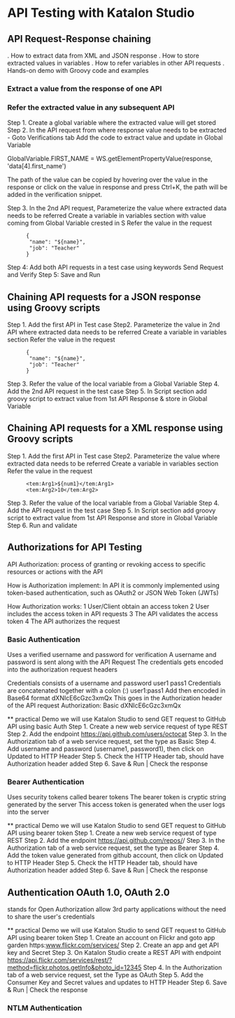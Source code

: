 # API Testing with Katalon Studio

## API Request-Response chaining

 . How to extract data from XML and JSON response
 . How to store extracted values in variables 
 . How to refer variables in other API requests
 . Hands-on demo with Groovy code and examples

### Extract a value from the response of one API
### Refer the extracted value in any subsequent API

  Step 1. Create a global variable where the extracted value will get stored
  Step 2. In the API request from where response value needs to be extracted - Goto Verifications tab Add the code to extract value and update in Global Variable
  
  GlobalVariable.FIRST_NAME = WS.getElementPropertyValue(response, 'data[4].first_name')
  
  The path of the value can be copied by hovering over the value in the response or click on the value in response and press Ctrl+K, the path will be added in the verification snippet.
  
  Step 3. In the 2nd API request, Parameterize the value where extracted data needs to be referred
          Create a variable in variables section with value coming from Global Variable crested in S Refer the value in the request
          
          {
           "name": "${name}",
           "job": "Teacher"
          }
          
  Step 4: Add both API requests in a test case using keywords Send Request and Verify
  Step 5: Save and Run
  
 ## Chaining API requests for a JSON response using Groovy scripts
 
   Step 1. Add the first API in Test case 
   Step2. Parameterize the value in 2nd API where extracted data needs to be referred
         Create a variable in variables section
         Refer the value in the request
          
          {
           "name": "${name}",
           "job": "Teacher"
          }
          
  Step 3. Refer the value of the local variable from a Global Variable
  Step 4. Add the 2nd API request in the test case
  Step 5. In Script section add groovy script to extract value from 1st API Response & store in Global Variable
   
   
 ## Chaining API requests for a XML response using Groovy scripts
 
   Step 1. Add the first API in Test case 
   Step2. Parameterize the value where extracted data needs to be referred
         Create a variable in variables section
         Refer the value in the request
          
          <tem:Arg1>${num1}</tem:Arg1>
          <tem:Arg2>10</tem:Arg2>
          
  Step 3. Refer the value of the local variable from a Global Variable
  Step 4. Add the API request in the test case
  Step 5. In Script section add groovy script to extract value from 1st API Response and store in Global Variable
  Step 6. Run and validate
  
 ## Authorizations for API Testing
    
  API Authorization: process of granting or revoking access to specific resources or actions with the API
  
  How is Authorization implement: In API it is commonly implemented using token-based authentication, such as OAuth2 or JSON Web Token (JWTs)
  
  How Authorization works: 1 User/Client obtain an access token
  						   2 User includes the access token in API requests
  						   3 The API validates the access token
  						   4 The API authorizes the request
  						   
 ### Basic Authentication
 
 Uses a verified username and password for verification
 A username and password is sent along with the API Request
 The credentials gets encoded into the authorization request headers
 
 Credentials consists of a username and password   user1   pass1
 Credentials are concatenated together with a colon (:)  user1:pass1
 Add then encoded in Base64 format   dXNIcE6cGzc3xmQx
 This goes in the Authorization header of the API request  Authorization: Basic dXNIcE6cGzc3xmQx 
 
 ** practical Demo we will use Katalon Studio to send GET request to GitHub API using basic Auth
  Step 1. Create a new web service request of type REST
  Step 2. Add the endpoint https://api.github.com/users/octocat
  Step 3. In the Authorization tab of a web service request, set the type as Basic
  Step 4. Add username and password (username1, password1), then click on Updated to HTTP Header
  Step 5. Check the HTTP Header tab, should have Authorization header added
  Step 6. Save & Run | Check the response
  
### Bearer Authentication
Uses security tokens called bearer tokens
The bearer token is cryptic string generated by the server
This access token is generated when the user logs into the server

 ** practical Demo we will use Katalon Studio to send GET request to GitHub API using bearer token
  Step 1. Create a new web service request of type REST
  Step 2. Add the endpoint https://api.github.com/repos/<owner>/<repo>
  Step 3. In the Authorization tab of a web service request, set the type as Bearer
  Step 4. Add the token value generated from github account, then click on Updated to HTTP Header
  Step 5. Check the HTTP Header tab, should have Authorization header added
  Step 6. Save & Run | Check the response

## Authentication OAuth 1.0, OAuth 2.0
 stands for Open Authorization
 allow 3rd party applications
 without the need to share the user's credentials
 
 ** practical Demo we will use Katalon Studio to send GET request to GitHub API using bearer token
  Step 1. Create an account on Flickr and goto app garden https:www.flickr.com/services/
  Step 2. Create an app and get API key and Secret
  Step 3. On Katalon Studio create a REST API with endpoint https://api.flickr.com/services/rest/?method=flickr.photos.getInfo&photo_id=12345
  Step 4. In the Authorization tab of a web service request, set the Type as OAuth
  Step 5. Add the Consumer Key and Secret values and updates to HTTP Header
  Step 6. Save & Run | Check the response
 
### NTLM Authentication
  						   
  
  
  
    
